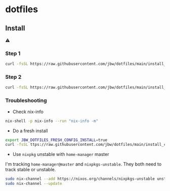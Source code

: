 # dotfiles

## Install

:warning:

### Step 1

```sh
curl -fsSL https://raw.githubusercontent.com/jbw/dotfiles/main/install_nix.sh | bash
```

### Step 2

```sh
curl -fsSL https://raw.githubusercontent.com/jbw/dotfiles/main/install_configs.sh | bash
```

### Troubleshooting

* Check nix-info

```sh
nix-shell -p nix-info --run "nix-info -m"
```

* Do a fresh install

```sh
export JBW_DOTFILES_FRESH_CONFIG_INSTALL=true
curl -fsSL ttps://raw.githubusercontent.com/jbw/dotfiles/main/install_configs.sh | bash
```

* Use `nixpkg` unstable with `home-manager` master

I'm tracking `home-manager@master` and `nixpkgs-unstable`. They both need to track stable or unstable. 

```sh
sudo nix-channel --add https://nixos.org/channels/nixpkgs-unstable unstable
sudo nix-channel --update
```

